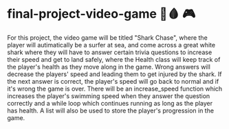 # final-project-video-game 🦈🩸 🎮 
For this project, the video game will be titled "Shark Chase", where the player will autimatically be a surfer at sea, and come across a great white shark where they will have to answer certain trivia questions to increase their speed and get to land safely, where the Health class will keep track of the player's health as they move along in the game. Wrong answers will decrease the players' speed and leading them to get injured by the shark. If the next answer is correct, the player's speed will go back to normal and if it's wrong the game is over. There will be an increase_speed function which increases the player's swimming speed when they answer the question correctly and a while loop which continues running as long as the player has health. A list will also be used to store the player's progression in the game. 
